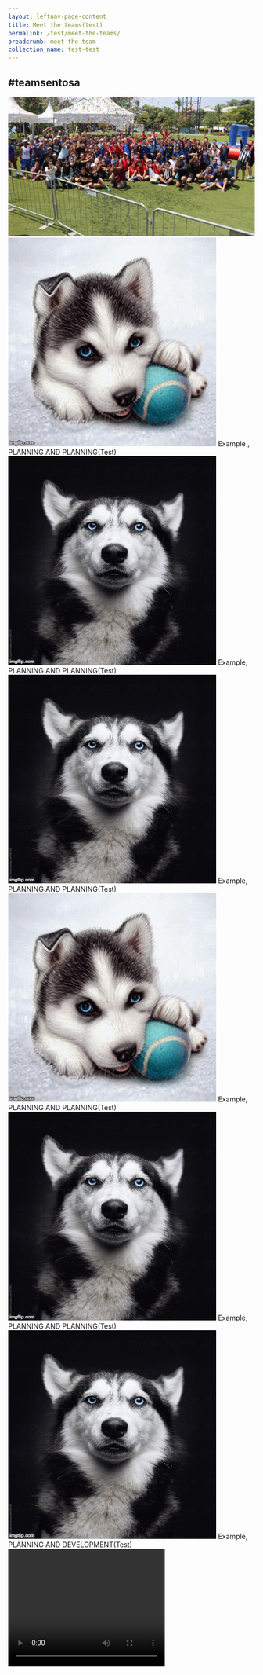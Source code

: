 ```yaml
---
layout: leftnav-page-content
title: Meet the teams(test)
permalink: /test/meet-the-teams/
breadcrumb: meet-the-team
collection_name: test-test
---
```

## #teamsentosa
  
<img src="images/test/test-hero-banner.jpg" alt="Group Photo">
  
<div class="grid-container-mmt">
  <div class="image-text-container-mmt">
<img class="grid-image-mmt-1" src="images/test/testimagev1.gif" alt="Flowers in Chania"/>
  <span class="image-text-mmt-1">Example ,<br>PLANNING AND PLANNING(Test)</span>
  </div>

 <div class="image-text-container-mmt">
<img class="grid-image-mmt-2" src="images/test/testimagev2.gif" alt="Flowers in Chania"/>
  <span class="image-text-mmt-2">Example,<br>PLANNING AND PLANNING(Test)</span>
 </div>
  
 <div class="image-text-container-mmt">
<img class="grid-image-mmt-3" src="images/test/testimagev3.gif" alt="Flowers in Chania"/>
  <span class="image-text-mmt-3">Example,<br>PLANNING AND PLANNING(Test)</span>
 </div>
  
 <div class="image-text-container-mmt">
<img class="grid-image-mmt-4" src="images/test/testimagev1.gif" alt="Flowers in Chania"/>
  <span class="image-text-mmt-4">Example,<br>PLANNING AND PLANNING(Test)</span>
 </div>
  
 <div class="image-text-container-mmt">
<img class="grid-image-mmt-5" src="images/test/testimagev2.gif" alt="Flowers in Chania"/>
  <span class="image-text-5">Example,<br>PLANNING AND PLANNING(Test)</span>
 </div>
  
 <div class="image-text-container-mmt">
<img class="grid-image-mmt-6" src="images/test/testimagev3.gif" alt="Flowers in Chania"/>
  <span class="image-text-6">Example,<br>PLANNING AND DEVELOPMENT(Test)</span>
 </div>
</div>
  
  <video width="320" height="240" controls>
  <source src="video/test.mp4" type="video/mp4">
  Your browser does not support the video tag.
  </video>
